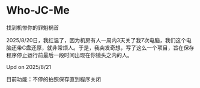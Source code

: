 # Who-JC-Me
找到机惨你的罪魁祸首

2025/8/20日，我红温了，因为机房有人一周内3天关了我7次电脑，我们这个电脑还带C盘还原，就非常烦人。于是，我突发奇想，写了这么一个项目，旨在保存程序停止运行前最后一段时间出现在你镜头之内的人。

Upd on 2025/8/21

目前功能：不停的拍照保存直到程序关闭
